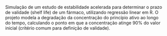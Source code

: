 Simulação de um estudo de estabilidade acelerada para determinar o prazo de validade (shelf life) de um fármaco, utilizando regressão linear em R. O projeto modela a degradação da concentração do princípio ativo ao longo do tempo, calculando o ponto em que a concentração atinge 90% do valor inicial (critério comum para definição de validade).

